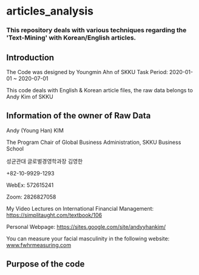 # articles_analysis
### This repository deals with various techniques regarding the 'Text-Mining' with Korean/English articles.

## Introduction
The Code was designed by Youngmin Ahn of SKKU
Task Period: 2020-01-01 ~ 2020-07-01

This code deals with English & Korean article files,
the raw data belongs to Andy Kim of SKKU 


## Information of the owner of Raw Data
Andy (Young Han) KIM

The Program Chair of Global Business Administration, SKKU Business School

성균관대 글로벌경영학과장 김영한

+82-10-9929-1293

WebEx: 572615241

Zoom: 2826827058

My Video Lectures on International Financial Management: https://simplitaught.com/textbook/106

Personal Webpage: https://sites.google.com/site/andyyhankim/

You can measure your facial masculinity in the following website: www.fwhrmeasuring.com


## Purpose of the code
